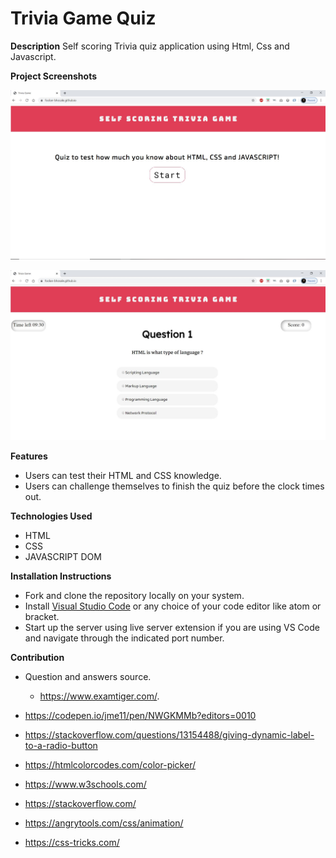 # Trivia Game Quiz

**Description**
Self scoring Trivia quiz application using Html, Css and Javascript.

 
 **Project Screenshots**

![start page of quiz](images/TriviaGame.png)




![Question Display](images/TriviaGameQuiz.png)

**Features**
- Users can test their HTML and CSS knowledge.
- Users can challenge themselves to finish the quiz before the clock times out.

**Technologies Used**
 - HTML
 - CSS
 - JAVASCRIPT DOM

 **Installation Instructions**
 - Fork and clone the repository locally on your system.
 - Install [Visual Studio Code](https://code.visualstudio.com/Download) or any choice of your code editor like atom or bracket.
 - Start up the server using live server extension if you are using VS Code and navigate through the indicated port number.

 **Contribution**
   - Question and answers source.
     - https://www.examtiger.com/.

   -   https://codepen.io/jme11/pen/NWGKMMb?editors=0010

   - https://stackoverflow.com/questions/13154488/giving-dynamic-label-to-a-radio-button

   - https://htmlcolorcodes.com/color-picker/

   - https://www.w3schools.com/

   - https://stackoverflow.com/

   - https://angrytools.com/css/animation/

   - https://css-tricks.com/

 